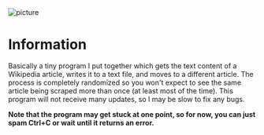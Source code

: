 ##
![picture](https://github.com/ajskateboarder/stuff/blob/main/recording2.gif)
##
# Information
Basically a tiny program I put together which gets the text content of a Wikipedia article, writes it to a text file, and moves to a different article. 
The process is completely randomized so you won't expect to see the same article being scraped more than once (at least most of the time). This program will not
receive many updates, so I may be slow to fix any bugs.

**Note that the program may get stuck at one point, so for now, you can just spam Ctrl+C or wait until it returns an error.**
